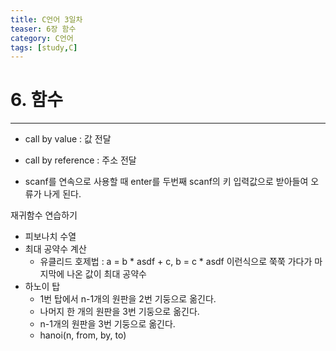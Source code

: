 ```yaml
---
title: C언어 3일차
teaser: 6장 함수
category: C언어
tags: [study,C]
---
```


# 6. 함수
---

- call by value : 값 전달
- call by reference : 주소 전달



- scanf를 연속으로 사용할 때 enter를 두번째 scanf의 키 입력값으로 받아들여 오류가 나게 된다.



재귀함수 연습하기

- 피보나치 수열
- 최대 공약수 계산
  - 유클리드 호제법 : a = b * asdf + c,  b = c * asdf  이런식으로 쭉쭉 가다가 마지막에 나온 값이 최대 공약수
- 하노이 탑
  - 1번 탑에서 n-1개의 원판을 2번 기둥으로 옮긴다.
  - 나머지 한 개의 원판을 3번 기둥으로 옮긴다.
  - n-1개의 원판을 3번 기둥으로 옮긴다.
  - hanoi(n, from, by, to)